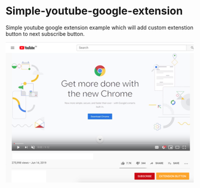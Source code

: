 # Simple-youtube-google-extension
Simple youtube google extension example which will add custom extenstion button to next subscribe button.

![](/Screenshot.png)
